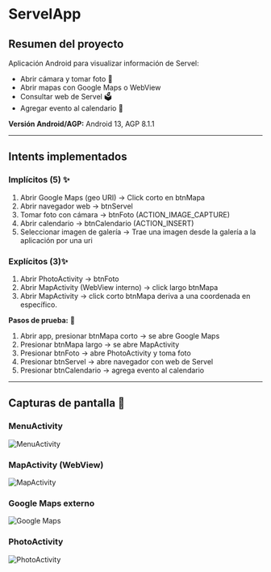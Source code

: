 # ServelApp

## Resumen del proyecto
Aplicación Android para visualizar información de Servel:
- Abrir cámara y tomar foto 📸
- Abrir mapas con Google Maps o WebView
- Consultar web de Servel 🗳️
- Agregar evento al calendario 📆

**Versión Android/AGP:** Android 13, AGP 8.1.1

---

## Intents implementados

### Implícitos (5) ✨
1. Abrir Google Maps (geo URI) → Click corto en btnMapa
2. Abrir navegador web → btnServel
3. Tomar foto con cámara → btnFoto (ACTION_IMAGE_CAPTURE)
4. Abrir calendario → btnCalendario (ACTION_INSERT)
5. Seleccionar imagen de galería → Trae una imagen desde la galería a la aplicación por una uri

### Explícitos (3)✨
1. Abrir PhotoActivity → btnFoto
2. Abrir MapActivity (WebView interno) → click largo btnMapa
3. Abrir MapActivity -> click corto btnMapa deriva a una coordenada en específico.

**Pasos de prueba:** 📄
1. Abrir app, presionar btnMapa corto → se abre Google Maps
2. Presionar btnMapa largo → se abre MapActivity
3. Presionar btnFoto → abre PhotoActivity y toma foto
4. Presionar btnServel → abre navegador con web de Servel
5. Presionar btnCalendario → agrega evento al calendario

---

## Capturas de pantalla 📱

### MenuActivity
![MenuActivity](src/main/assets/screenshots/menu.png)

### MapActivity (WebView)
![MapActivity](src/main/assets/screenshots/map_activity.png)

### Google Maps externo
![Google Maps](src/main/assets/screenshots/google_maps.png)

### PhotoActivity
![PhotoActivity](src/main/assets/screenshots/photo_activity.png)



